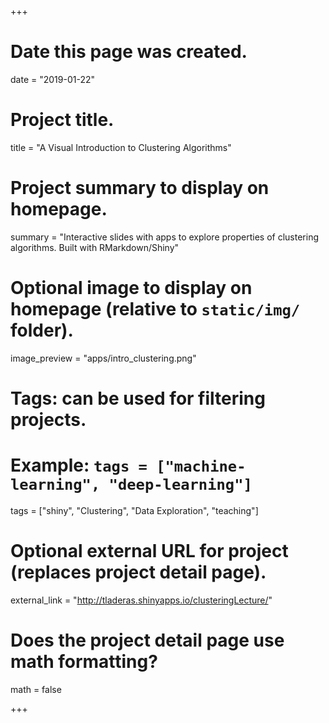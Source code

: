 +++
# Date this page was created.
date = "2019-01-22"

# Project title.
title = "A Visual Introduction to Clustering Algorithms"

# Project summary to display on homepage.
summary = "Interactive slides with apps to explore properties of clustering algorithms. Built with RMarkdown/Shiny"

# Optional image to display on homepage (relative to `static/img/` folder).
image_preview = "apps/intro_clustering.png"

# Tags: can be used for filtering projects.
# Example: `tags = ["machine-learning", "deep-learning"]`
tags = ["shiny", "Clustering", "Data Exploration", "teaching"]

# Optional external URL for project (replaces project detail page).
external_link = "http://tladeras.shinyapps.io/clusteringLecture/"

# Does the project detail page use math formatting?
math = false

+++

